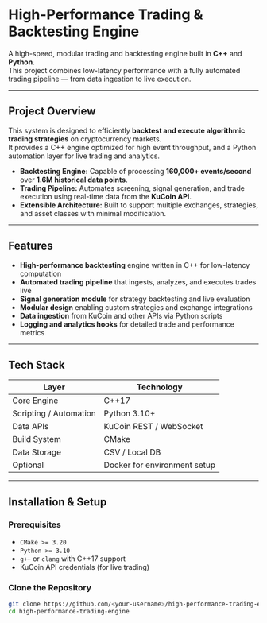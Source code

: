 # High-Performance Trading & Backtesting Engine

A high-speed, modular trading and backtesting engine built in **C++** and **Python**.  
This project combines low-latency performance with a fully automated trading pipeline — from data ingestion to live execution.

---

## Project Overview

This system is designed to efficiently **backtest and execute algorithmic trading strategies** on cryptocurrency markets.  
It provides a C++ engine optimized for high event throughput, and a Python automation layer for live trading and analytics.

- **Backtesting Engine:** Capable of processing **160,000+ events/second** over **1.6M historical data points**.
- **Trading Pipeline:** Automates screening, signal generation, and trade execution using real-time data from the **KuCoin API**.
- **Extensible Architecture:** Built to support multiple exchanges, strategies, and asset classes with minimal modification.

---

## Features

- **High-performance backtesting** engine written in C++ for low-latency computation  
- **Automated trading pipeline** that ingests, analyzes, and executes trades live  
- **Signal generation module** for strategy backtesting and live evaluation  
- **Modular design** enabling custom strategies and exchange integrations  
- **Data ingestion** from KuCoin and other APIs via Python scripts  
- **Logging and analytics hooks** for detailed trade and performance metrics  

---

## Tech Stack

| Layer | Technology |
|-------|-------------|
| Core Engine | C++17 |
| Scripting / Automation | Python 3.10+ |
| Data APIs | KuCoin REST / WebSocket |
| Build System | CMake |
| Data Storage | CSV / Local DB |
| Optional | Docker for environment setup |

---

## Installation & Setup

### Prerequisites
- `CMake >= 3.20`
- `Python >= 3.10`
- `g++` or `clang` with C++17 support
- KuCoin API credentials (for live trading)

### Clone the Repository
```bash
git clone https://github.com/<your-username>/high-performance-trading-engine.git
cd high-performance-trading-engine
